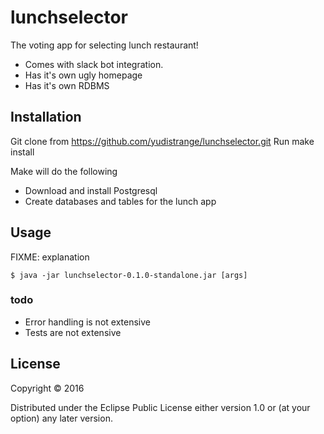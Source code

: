 # lunchselector

The voting app for selecting lunch restaurant!
- Comes with slack bot integration.
- Has it's own ugly homepage
- Has it's own RDBMS

## Installation

Git clone from  https://github.com/yudistrange/lunchselector.git
Run make install

Make will do the following
- Download and install Postgresql
- Create databases and tables for the lunch app

## Usage

FIXME: explanation

    $ java -jar lunchselector-0.1.0-standalone.jar [args]




### todo
- Error handling is not extensive
- Tests are not extensive

## License

Copyright © 2016

Distributed under the Eclipse Public License either version 1.0 or (at
your option) any later version.
